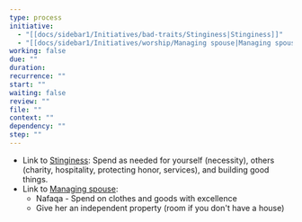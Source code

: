 ```yaml
---
type: process
initiative:
  - "[[docs/sidebar1/Initiatives/bad-traits/Stinginess|Stinginess]]"
  - "[[docs/sidebar1/Initiatives/worship/Managing spouse|Managing spouse]]"
working: false
due: ""
duration: 
recurrence: ""
start: ""
waiting: false
review: ""
file: ""
context: ""
dependency: ""
step: ""
---
```


* Link to [Stinginess](docs/sidebar1/Initiatives/bad-traits/Stinginess.md): Spend as needed for yourself (necessity), others (charity, hospitality, protecting honor, services), and building good things.
* Link to [Managing spouse](docs/sidebar1/Initiatives/worship/Managing%20spouse.md):
	* Nafaqa - Spend on clothes and goods with excellence
	* Give her an independent property (room if you don't have a house)
